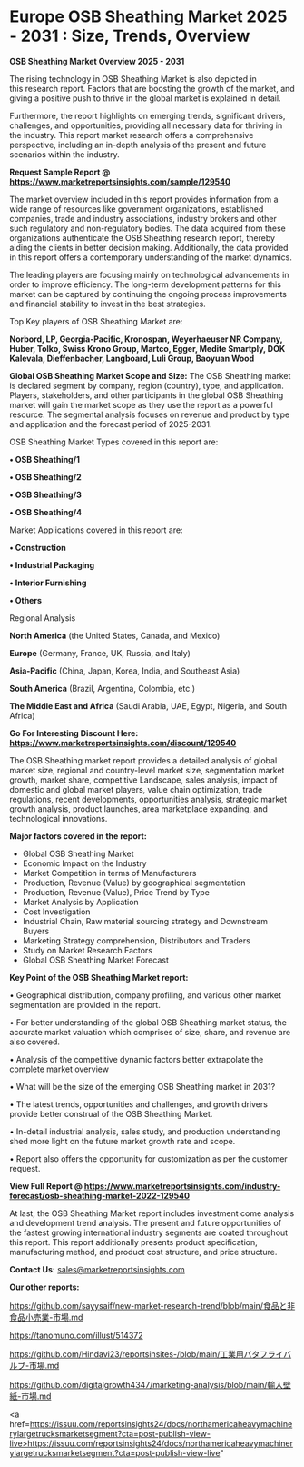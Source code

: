 # Europe OSB Sheathing Market 2025 - 2031 : Size, Trends, Overview

<Strong> OSB Sheathing Market Overview 2025 - 2031</strong>

The rising technology in OSB Sheathing Market is also depicted in this research report. Factors that are boosting the growth of the market, and giving a positive push to thrive in the global market is explained in detail.

Furthermore, the report highlights on emerging trends, significant drivers, challenges, and opportunities, providing all necessary data for thriving in the industry. This report market research offers a comprehensive perspective, including an in-depth analysis of the present and future scenarios within the industry.

<strong>Request Sample Report @ <a href=https://www.marketreportsinsights.com/sample/129540>https://www.marketreportsinsights.com/sample/129540</a></strong>

The market overview included in this report provides information from a wide range of resources like government organizations, established companies, trade and industry associations, industry brokers and other such regulatory and non-regulatory bodies. The data acquired from these organizations authenticate the OSB Sheathing research report, thereby aiding the clients in better decision making. Additionally, the data provided in this report offers a contemporary understanding of the market dynamics.

The leading players are focusing mainly on technological advancements in order to improve efficiency. The long-term development patterns for this market can be captured by continuing the ongoing process improvements and financial stability to invest in the best strategies.

Top Key players of OSB Sheathing Market are:

<strong>Norbord, LP, Georgia-Pacific, Kronospan, Weyerhaeuser NR Company, Huber, Tolko, Swiss Krono Group, Martco, Egger, Medite Smartply, DOK Kalevala, Dieffenbacher, Langboard, Luli Group, Baoyuan Wood</strong>

<strong><b>Global OSB Sheathing Market Scope and Size:</b></strong>
The OSB Sheathing market is declared segment by company, region (country), type, and application. Players, stakeholders, and other participants in the global OSB Sheathing market will gain the market scope as they use the report as a powerful resource. The segmental analysis focuses on revenue and product by type and application and the forecast period of 2025-2031.

OSB Sheathing Market Types covered in this report are:

<strong>• OSB Sheathing/1

• OSB Sheathing/2

• OSB Sheathing/3

• OSB Sheathing/4</strong>

Market Applications covered in this report are:

<strong>• Construction

• Industrial Packaging

• Interior Furnishing

• Others</strong> 

Regional Analysis

<strong>North America</strong> (the United States, Canada, and Mexico)

<strong>Europe</strong> (Germany, France, UK, Russia, and Italy)

<strong>Asia-Pacific</strong> (China, Japan, Korea, India, and Southeast Asia)

<strong>South America</strong> (Brazil, Argentina, Colombia, etc.)

<strong>The Middle East and Africa</strong> (Saudi Arabia, UAE, Egypt, Nigeria, and South Africa)

<strong>Go For Interesting Discount Here: <a href=https://www.marketreportsinsights.com/discount/129540>https://www.marketreportsinsights.com/discount/129540</a></strong>

The OSB Sheathing market report provides a detailed analysis of global market size, regional and country-level market size, segmentation market growth, market share, competitive Landscape, sales analysis, impact of domestic and global market players, value chain optimization, trade regulations, recent developments, opportunities analysis, strategic market growth analysis, product launches, area marketplace expanding, and technological innovations.

<strong><b>Major factors covered in the report:</b></strong>
<ul>
  <li>Global OSB Sheathing Market </li>
  <li>Economic Impact on the Industry</li>
  <li>Market Competition in terms of Manufacturers</li>
  <li>Production, Revenue (Value) by geographical segmentation</li>
  <li>Production, Revenue (Value), Price Trend by Type</li>
  <li>Market Analysis by Application</li>
  <li>Cost Investigation</li>
  <li>Industrial Chain, Raw material sourcing strategy and Downstream Buyers</li>
  <li>Marketing Strategy comprehension, Distributors and Traders</li>
  <li>Study on Market Research Factors</li>
  <li>Global OSB Sheathing Market Forecast</li>
</ul>

<strong><b>Key Point of the OSB Sheathing Market report:</b></strong>

• Geographical distribution, company profiling, and various other market segmentation are provided in the report.

• For better understanding of the global OSB Sheathing market status, the accurate market valuation which comprises of size, share, and revenue are also covered.

• Analysis of the competitive dynamic factors better extrapolate the complete market overview

• What will be the size of the emerging OSB Sheathing market in 2031?

• The latest trends, opportunities and challenges, and growth drivers provide better construal of the OSB Sheathing Market.

• In-detail industrial analysis, sales study, and production understanding shed more light on the future market growth rate and scope.

• Report also offers the opportunity for customization as per the customer request.

<strong><b>View Full Report @ <a href=https://www.marketreportsinsights.com/industry-forecast/osb-sheathing-market-2022-129540>https://www.marketreportsinsights.com/industry-forecast/osb-sheathing-market-2022-129540</a></b></strong>


At last, the OSB Sheathing Market report includes investment come analysis and development trend analysis. The present and future opportunities of the fastest growing international industry segments are coated throughout this report. This report additionally presents product specification, manufacturing method, and product cost structure, and price structure.

<strong>Contact Us:</strong>
sales@marketreportsinsights.com

<strong>Our other reports:</strong>

<a href=https://github.com/sayysaif/new-market-research-trend/blob/main/食品と非食品小売業-市場.md>https://github.com/sayysaif/new-market-research-trend/blob/main/食品と非食品小売業-市場.md</a>

<a href=https://tanomuno.com/illust/514372>https://tanomuno.com/illust/514372</a>

<a href=https://github.com/Hindavi23/reportsinsites-/blob/main/工業用バタフライバルブ-市場.md>https://github.com/Hindavi23/reportsinsites-/blob/main/工業用バタフライバルブ-市場.md</a>

<a href=https://github.com/digitalgrowth4347/marketing-analysis/blob/main/輸入壁紙-市場.md>https://github.com/digitalgrowth4347/marketing-analysis/blob/main/輸入壁紙-市場.md</a>

<a href=https://issuu.com/reportsinsights24/docs/northamericaheavymachinerylargetrucksmarketsegment?cta=post-publish-view-live>https://issuu.com/reportsinsights24/docs/northamericaheavymachinerylargetrucksmarketsegment?cta=post-publish-view-live</a>"
